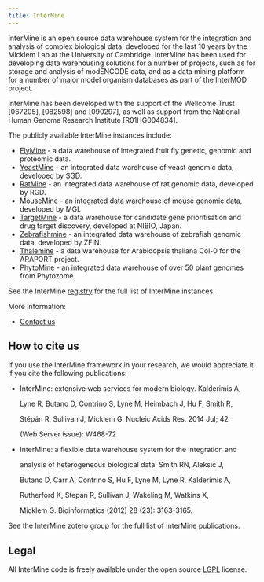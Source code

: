 ```yaml
---
title: InterMine
---
```


InterMine is an open source data warehouse system for the integration and analysis of complex biological data, developed for the last 10 years by the Micklem Lab at the University of Cambridge. InterMine has been used for developing data warehousing solutions for a number of projects, such as for storage and analysis of modENCODE data, and as a data mining platform for a number of major model organism databases as part of the InterMOD project.

InterMine has been developed with the support of the Wellcome Trust \[067205\], \[082598\] and \[090297\], as well as support from the National Human Genome Research Institute \[R01HG004834\].

The publicly available InterMine instances include:

* [FlyMine](http://www.flymine.org) - a data warehouse of integrated fruit fly genetic, genomic and proteomic data.
* [YeastMine](http://yeastmine.yeastgenome.org) - an integrated data warehouse of yeast genomic data, developed by SGD.
* [RatMine](http://ratmine.mcw.edu/ratmine) - an integrated data warehouse of rat genomic data, developed by RGD.
* [MouseMine](http://www.mousemine.org) - an integrated data warehouse of mouse genomic data, developed by MGI.
* [TargetMine](https://targetmine.mizuguchilab.org/targetmine) - a data warehouse for candidate gene prioritisation and drug target discovery, developed at NIBIO, Japan.
* [Zebrafishmine](http://www.Zebrafishmine.org) - an integrated data warehouse of zebrafish genomic data, developed by ZFIN.
* [Thalemine](https://bar.utoronto.ca/thalemine) - a data warehouse for Arabidopsis thaliana Col-0 for the ARAPORT project.
* [PhytoMine](https://phytozome.jgi.doe.gov/phytomine) - an integrated data warehouse of over 50 plant genomes from Phytozome.

See the InterMine [registry](http://registry.intermine.org) for the full list of InterMine instances.

More information:
* [Contact us](contact-us.md)

## How to cite us

If you use the InterMine framework in your research, we would appreciate it if you cite the following publications:

* InterMine: extensive web services for modern biology. Kalderimis A,

  Lyne R, Butano D, Contrino S, Lyne M, Heimbach J, Hu F, Smith R,

  Stěpán R, Sullivan J, Micklem G. Nucleic Acids Res. 2014 Jul; 42

  \(Web Server issue\): W468-72

* InterMine: a flexible data warehouse system for the integration and

  analysis of heterogeneous biological data. Smith RN, Aleksic J,

  Butano D, Carr A, Contrino S, Hu F, Lyne M, Lyne R, Kalderimis A,

  Rutherford K, Stepan R, Sullivan J, Wakeling M, Watkins X,

  Micklem G. Bioinformatics \(2012\) 28 \(23\): 3163-3165.

See the InterMine [zotero](https://www.zotero.org/groups/2117194/intermine/) group for the full list of InterMine publications.

## Legal

All InterMine code is freely available under the open source [LGPL](http://www.gnu.org/licenses/lgpl.html) license.

